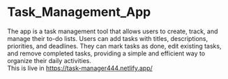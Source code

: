 # Task_Management_App
The app is a task management tool that allows users to create, track, and manage their to-do lists. Users can add tasks with titles, descriptions, priorities, and deadlines. They can mark tasks as done, edit existing tasks, and remove completed tasks, providing a simple and efficient way to organize their daily activities.<br />
This is live in https://task-manager444.netlify.app/
